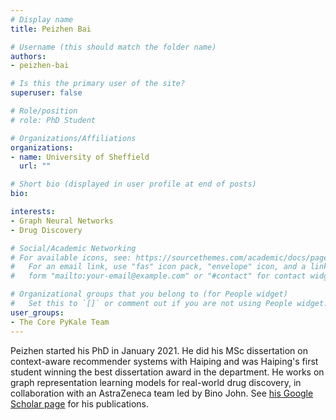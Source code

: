 ```yaml
---
# Display name
title: Peizhen Bai

# Username (this should match the folder name)
authors:
- peizhen-bai

# Is this the primary user of the site?
superuser: false

# Role/position
# role: PhD Student

# Organizations/Affiliations
organizations:
- name: University of Sheffield
  url: ""

# Short bio (displayed in user profile at end of posts)
bio: 

interests:
- Graph Neural Networks
- Drug Discovery

# Social/Academic Networking
# For available icons, see: https://sourcethemes.com/academic/docs/page-builder/#icons
#   For an email link, use "fas" icon pack, "envelope" icon, and a link in the
#   form "mailto:your-email@example.com" or "#contact" for contact widget.

# Organizational groups that you belong to (for People widget)
#   Set this to `[]` or comment out if you are not using People widget.
user_groups:
- The Core PyKale Team
---
```


Peizhen started his PhD in January 2021. He did his MSc dissertation on context-aware recommender systems with Haiping and was Haiping's first student winning the best dissertation award in the department. He works on graph representation learning models for real-world drug discovery, in collaboration with an AstraZeneca team led by Bino John. See [his Google Scholar page](https://scholar.google.com/citations?user=Xj0GCwYAAAAJ&hl=en) for his publications.
